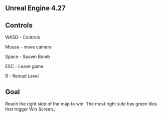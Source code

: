 ## Unreal Engine 4.27
## Controls

WASD - Controls

Mouse - move camera

Space - Spawn Bomb

ESC - Leave game

R - Reload Level

## Goal
Reach the right side of the map to win. The most right side has green tiles that trigger Win Screen.;
